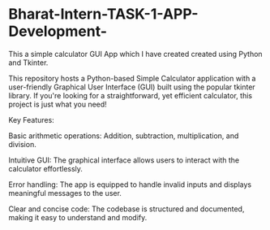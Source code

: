 # Bharat-Intern-TASK-1-APP-Development-
This a simple calculator GUI App which I have created created using Python and Tkinter.

This repository hosts a Python-based Simple Calculator application with a user-friendly Graphical User Interface (GUI) built using the popular tkinter library. If you're looking for a straightforward, yet efficient calculator, this project is just what you need!

Key Features:

Basic arithmetic operations: Addition, subtraction, multiplication, and division.

Intuitive GUI: The graphical interface allows users to interact with the calculator effortlessly.

Error handling: The app is equipped to handle invalid inputs and displays meaningful messages to the user.

Clear and concise code: The codebase is structured and documented, making it easy to understand and modify.
